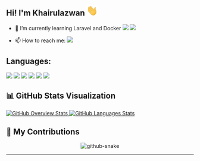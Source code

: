 
<!-- [![Header](https://raw.githubusercontent.com/khairulazwan/khairulazwan/main/readme_header.png "Header")]() -->

## Hi! I'm Khairulazwan <img src="https://raw.githubusercontent.com/mfirdausj/mfirdausj/main/assets/wave.gif" width="30px">

- 🌱 I’m currently learning Laravel and Docker 
<code><img src="https://img.shields.io/badge/Laravel-FF0000?style=for-the-badge&logo=laravel&logoColor=white"></code>
<code><img src="https://img.shields.io/badge/Docker-0000A0?style=for-the-badge&logo=docker&logoColor=white"></code>


- 📫 How to reach me: <code><a href="https://www.linkedin.com/in/mohd-khairulazwan-sulaiman/" target="_blank"><img src="https://img.shields.io/badge/LinkedIn-0077B5?style=for-the-badge&logo=linkedin&logoColor=white"></a></code>

## Languages:
<code><img src="https://img.shields.io/badge/JavaScript-323330?style=for-the-badge&logo=javascript&logoColor=F7DF1E"></code>
<code><img src="https://img.shields.io/badge/Node.js-43853D?style=for-the-badge&logo=node.js&logoColor=white"></code>
<code><img src="https://img.shields.io/badge/C%2B%2B-00599C?style=for-the-badge&logo=c%2B%2B&logoColor=white"></code>
<code><img src="https://img.shields.io/badge/Java-ED8B00?style=for-the-badge&logo=java&logoColor=white"></code>
<code><img src="https://img.shields.io/badge/PHP-777BB4?style=for-the-badge&logo=php&logoColor=white"></code>
<code><img src="https://img.shields.io/badge/Laravel-FF0000?style=for-the-badge&logo=laravel&logoColor=white"></code>


## 📊 GitHub Stats Visualization

<a href="https://github.com/Khairulazwan/github-stats">
  <img src="https://github.com/Khairulazwan/github-stats/blob/master/generated/overview.svg" alt="GitHub Overview Stats">
  <img src="https://github.com/Khairulazwan/github-stats/blob/master/generated/languages.svg" alt="GitHub Languages Stats">
</a>

## 🐍 My Contributions

<div align="center">
  <picture>
    <source media="(prefers-color-scheme: dark)" srcset="https://raw.githubusercontent.com/{USERNAME}/{USERNAME}/output/github-contribution-grid-snake-dark.svg" />
    <source media="(prefers-color-scheme: light)" srcset="https://raw.githubusercontent.com/{USERNAME}/{USERNAME}/output/github-contribution-grid-snake.svg" />
    <img alt="github-snake" src="https://raw.githubusercontent.com/{USERNAME}/{USERNAME}/output/github-contribution-grid-snake.svg" />
  </picture>
</div>

<hr>
<!---
Khairulazwan/Khairulazwan is a ✨ special ✨ repository because its `README.md` (this file) appears on your GitHub profile.
You can click the Preview link to take a look at your changes.
--->
